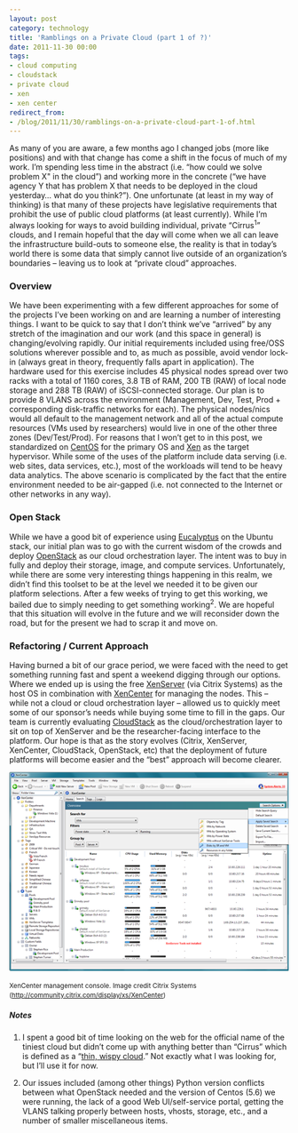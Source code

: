 ```yaml
---
layout: post
category: technology
title: 'Ramblings on a Private Cloud (part 1 of ?)'
date: 2011-11-30 00:00
tags:
- cloud computing
- cloudstack
- private cloud
- xen
- xen center
redirect_from:
- /blog/2011/11/30/ramblings-on-a-private-cloud-part-1-of.html
---
```

As many of you are aware, a few months ago I changed jobs (more like positions) and with that change has come a shift
in the focus of much of my work. I’m spending less time in the abstract (i.e. “how could we solve problem X" in the
cloud”) and working more in the concrete (“we have agency Y that has problem X that needs to be deployed in the cloud
yesterday… what do you think?”). One unfortunate (at least in my way of thinking) is that many of these projects have
legislative requirements that prohibit the use of public cloud platforms (at least currently). While I’m always
looking for ways to avoid building individual, private “Cirrus<sup>1</sup>” clouds, and I remain hopeful that the day will come
when we all can leave the infrastructure build-outs to someone else, the reality is that in today’s world there is
some data that simply cannot live outside of an organization’s boundaries – leaving us to look at “private cloud”
approaches.

### Overview

We have been experimenting with a few different approaches for some of the projects I’ve been working on and are
learning a number of interesting things. I want to be quick to say that I don’t think we’ve “arrived” by any stretch
of the imagination and our work (and this space in general) is changing/evolving rapidly. Our initial requirements
included using free/OSS solutions wherever possible and to, as much as possible, avoid vendor lock-in (always great
in theory, frequently falls apart in application). The hardware used for this exercise includes 45 physical nodes
spread over two racks with a total of 1160 cores, 3.8 TB of RAM, 200 TB (RAW) of local node storage and 288 TB
(RAW) of iSCSI-connected storage. Our plan is to provide 8 VLANS across the environment (Management, Dev, Test,
Prod + corresponding disk-traffic networks for each). The physical nodes/nics would all default to the management
network and all of the actual compute resources (VMs used by researchers) would live in one of the other three
zones (Dev/Test/Prod). For reasons that I won’t get to in this post, we standardized on [CentOS](http://centos.org/) for the primary OS
and [Xen](http://xen.org/) as the target hypervisor. While some of the uses of the platform include data serving (i.e. web sites, data
services, etc.), most of the workloads will tend to be heavy data analytics. The above scenario is complicated by
the fact that the entire environment needed to be air-gapped (i.e. not connected to the Internet or other networks
in any way).

### Open Stack

While we have a good bit of experience using [Eucalyptus](http://www.eucalyptus.com/) on the Ubuntu stack, our
initial plan was to go with the current wisdom of the crowds and deploy [OpenStack](http://openstack.com/) as our
cloud orchestration layer. The intent was to buy in fully and deploy their storage, image, and compute services.
Unfortunately, while there are some very interesting things happening in this realm, we didn’t find this toolset
to be at the level we needed it to be given our platform selections. After a few weeks of trying to get this
working, we bailed due to simply needing to get something working<sup>2</sup>. We are hopeful that this situation
will evolve in the future and we will reconsider down the road, but for the present we had to scrap it and move on.

### Refactoring / Current Approach

Having burned a bit of our grace period, we were faced with the need to get something running fast and spent a
weekend digging through our options. Where we ended up is using the free
[XenServer](http://www.citrix.com/English/ps2/products/product.asp?contentID=683148) (via Citrix Systems) as the
host OS in combination with [XenCenter](http://community.citrix.com/xencenter) for managing the nodes. This –
while not a cloud or cloud orchestration layer – allowed us to quickly meet some of our sponsor’s needs while
buying some time to fill in the gaps. Our team is currently evaluating [CloudStack](http://cloudstack.org/) as
the cloud/orchestration layer to sit on top of XenServer and be the researcher-facing interface to the platform.
Our hope is that as the story evolves (Citrix, XenServer, XenCenter, CloudStack, OpenStack, etc) that the
deployment of future platforms will become easier and the “best” approach will become clearer.

<img alt='XenCenter' src='/images/xencenter.png' class='blogimage img-responsive'>

<small>XenCenter management console. Image credit Citrix Systems (<http://community.citrix.com/display/xs/XenCenter>)</small>


##### Notes
1. I spent a good bit of time looking on the web for the official name of the tiniest cloud but didn’t come up
with anything better than “Cirrus” which is defined as a “[thin, wispy cloud](http://en.wikipedia.org/wiki/Cirrus_cloud).”
Not exactly what I was looking for, but I’ll use it for now.

2. Our issues included (among other things) Python version conflicts between what OpenStack needed and the
version of Centos (5.6) we were running, the lack of a good Web UI/self-service portal, getting the VLANS
talking properly between hosts, vhosts, storage, etc., and a number of smaller miscellaneous items.
